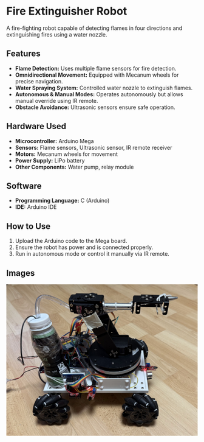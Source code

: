# Fire Extinguisher Robot

A fire-fighting robot capable of detecting flames in four directions and extinguishing fires using a water nozzle.

## Features
- **Flame Detection:** Uses multiple flame sensors for fire detection.
- **Omnidirectional Movement:** Equipped with Mecanum wheels for precise navigation.
- **Water Spraying System:** Controlled water nozzle to extinguish flames.
- **Autonomous & Manual Modes:** Operates autonomously but allows manual override using IR remote.
- **Obstacle Avoidance:** Ultrasonic sensors ensure safe operation.

## Hardware Used
- **Microcontroller:** Arduino Mega
- **Sensors:** Flame sensors, Ultrasonic sensor, IR remote receiver
- **Motors:** Mecanum wheels for movement
- **Power Supply:** LiPo battery
- **Other Components:** Water pump, relay module

## Software
- **Programming Language:** C (Arduino)
- **IDE:** Arduino IDE

## How to Use
1. Upload the Arduino code to the Mega board.
2. Ensure the robot has power and is connected properly.
3. Run in autonomous mode or control it manually via IR remote.

## Images
![Fire Extinguisher Robot](images/FIRE_ROBOT.jpg)



